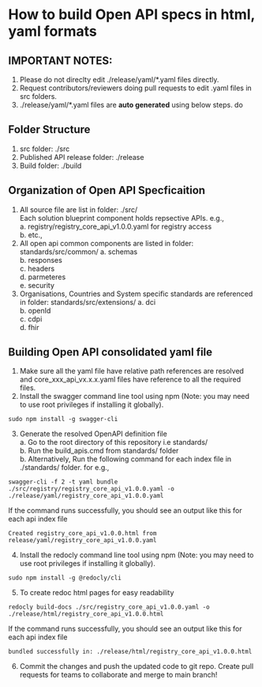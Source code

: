 # How to build Open API specs in html, yaml formats

## IMPORTANT NOTES: 
1. Please do not direclty edit ./release/yaml/*.yaml files directly. 
2. Request contributors/reviewers doing pull requests to edit .yaml files in src folders.
3. ./release/yaml/*.yaml files are <b>auto generated</b> using below steps.
do
## Folder Structure
1. src folder: ./src
2. Published API release folder: ./release
3. Build folder: ./build

## Organization of Open API Specficaition 
1. All source file are list in folder: ./src/ <br>
    Each solution blueprint component holds repsective APIs. e.g., <br>
    a. registry/registry_core_api_v1.0.0.yaml for registry access <br>
    b. etc.,
2. All open api common components are listed in folder: standards/src/common/
    a. schemas <br>
    b. responses <br>
    c. headers <br>
    d. parmeteres <br>
    e. security <br>
3. Organisations, Countries and System specific standards are referenced in folder: standards/src/extensions/<name>
    a. dci <br>
    b. openId <br>
    c. cdpi <br>
    d. fhir <br>

## Building Open API consolidated yaml file
1. Make sure all the yaml file have relative path references are resolved and core_xxx_api_vx.x.x.yaml files have reference to all the required files.
2. Install the swagger command line tool using npm (Note: you may need to use root privileges if installing it globally).

```
sudo npm install -g swagger-cli
```
3. Generate the resolved OpenAPI definition file <br>
    a. Go to the root directory of this repository i.e standards/ <br>
    b. Run the build_apis.cmd from standards/ folder  <br>
    b. Alternatively, Run the following command for each index file in ./standards/ folder. for e.g., <br>

```
swagger-cli -f 2 -t yaml bundle ./src/registry/registry_core_api_v1.0.0.yaml -o ./release/yaml/registry_core_api_v1.0.0.yaml

```

If the command runs successfully, you should see an output like this for each api index file
```
Created registry_core_api_v1.0.0.html from release/yaml/registry_core_api_v1.0.0.yaml
```
4. Install the redocly command line tool using npm (Note: you may need to use root privileges if installing it globally).

```
sudo npm install -g @redocly/cli
```

5. To create redoc html pages for easy readability 

```
redocly build-docs ./src/registry_core_api_v1.0.0.yaml -o ./release/html/registry_core_api_v1.0.0.html
```

If the command runs successfully, you should see an output like this for each api index file
```
bundled successfully in: ./release/html/registry_core_api_v1.0.0.html
```

6. Commit the changes and push the updated code to git repo. Create pull requests for teams to collaborate and merge to main branch!
